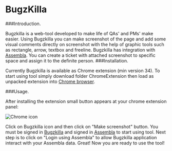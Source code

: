 # BugzKilla
###Introduction.

Bugzkilla is a web-tool developed to make life of QAs' and PMs' make easier. Using Bugzkilla you can make screenshot of the page and add some visual comments directly on screenshot with the help of graphic tools such as rectangle, arrow, textbox and freeline.
Bugzkilla has integration with [Assembla](https://app.assembla.com/). You can create a ticket with attached screenshot to specific space and assign it to the definite person.
###Installation.

Currently Bugzkilla is available as Chrome extension (min version 34). To start using tool simply download folder ChromeExtension then load as unpacked extension into [Chrome browser](https://developer.chrome.com/extensions/getstarted#unpacked).

###Usage.

After installing the extension small button appears at your chrome extension panel: 

![Chrome icon](http://i64.tinypic.com/acfvuq.png)

Click on Bugzkilla icon and then click on "Make screenshot" button. 
You must be signed in [Bugzkilla](https://bugzkilla.com/) and signed in [Assembla](https://app.assembla.com/) to start using tool. Next step is to click on "Login using Assembla" to allow Bugzkilla application interact with your Assembla data. Great! Now you are ready to use the tool!
